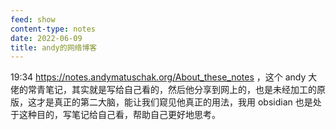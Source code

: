 ```yaml
---
feed: show
content-type: notes
date: 2022-06-09
title: andy的网络博客
---
```

19:34 https://notes.andymatuschak.org/About_these_notes ，这个 andy 大佬的常青笔记，其实就是写给自己看的，然后他分享到网上的，也是未经加工的原版，这才是真正的第二大脑，能让我们窥见他真正的用法，我用 obsidian 也是处于这种目的，写笔记给自己看，帮助自己更好地思考。
